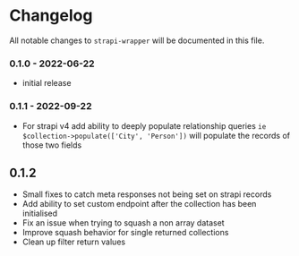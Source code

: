 # Changelog

All notable changes to `strapi-wrapper` will be documented in this file.

### 0.1.0 - 2022-06-22

- initial release

### 0.1.1 - 2022-09-22

- For strapi v4 add ability to deeply populate relationship queries
  ```ie $collection->populate(['City', 'Person'])```
  will populate the records of those two fields

## 0.1.2

- Small fixes to catch meta responses not being set on strapi records
- Add ability to set custom endpoint after the collection has been initialised
- Fix an issue when trying to squash a non array dataset
- Improve squash behavior for single returned collections
- Clean up filter return values
